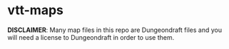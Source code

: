# vtt-maps

**DISCLAIMER**: Many map files in this repo are Dungeondraft files and you will need a license to Dungeondraft in order to use them. 
